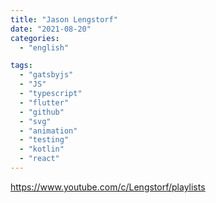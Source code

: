 ```yaml
---
title: "Jason Lengstorf"
date: "2021-08-20"
categories:
  - "english"

tags:
  - "gatsbyjs"
  - "JS"
  - "typescript"
  - "flutter"
  - "github"
  - "svg"
  - "animation"
  - "testing"
  - "kotlin"
  - "react"
---
```


https://www.youtube.com/c/Lengstorf/playlists
